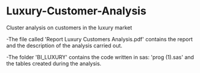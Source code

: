 # Luxury-Customer-Analysis
Cluster analysis on customers in the luxury market

-The file called 'Report Luxury Customers Analysis.pdf' contains the report and the description of the analysis carried out.


-The folder 'BI_LUXURY' contains the code written in sas: 'prog (1).sas' and the tables created during the analysis.
